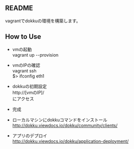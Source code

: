 ## README

vagrantでdokkuの環境を構築します。

## How to Use

* vmの起動  
  vagrant up --provision
  
* vmのIPの確認  
  vagrant ssh  
  $> ifconfig eth1

* dokkuの初期設定  
  http://[vmのIP]/  
  にアクセス

* 完成

* ローカルマシンにdokkuコマンドをインストール  
  http://dokku.viewdocs.io/dokku/community/clients/

* アプリのデプロイ  
  http://dokku.viewdocs.io/dokku/application-deployment/

